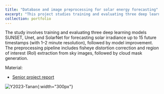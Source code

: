 ```yaml
---
title: "Database and image preprocessing for solar energy forecasting"
excerpt: "This project studies training and evaluating three deep learning models SUNSET, Unet, and SolarNet for forecasting solar irradiance on SIRTA, SKIPPD, and CUEE datasets. <br/><img src='portfolio-y2024.png' alt='y2024'>"
collection: portfolio
---
```


The study involves training and evaluating three deep learning models SUNSET, Unet, and SolarNet for forecasting solar irradiance up to 15 future timestamps (with 1–2 minute resolution), followed by model improvement. The preprocessing pipeline includes fisheye distortion correction and region of interest (RoI) extraction from sky images, followed by cloud mask generation.

Material:
- [Senior project report](https://drive.google.com/file/d/1CT8Mi-VFRB4X8Ct3NKapmp9PWd7xMMp_/view?usp=sharing) 

![Y2023-Tanan](portfolio-y2024.png){:width="300px"} 